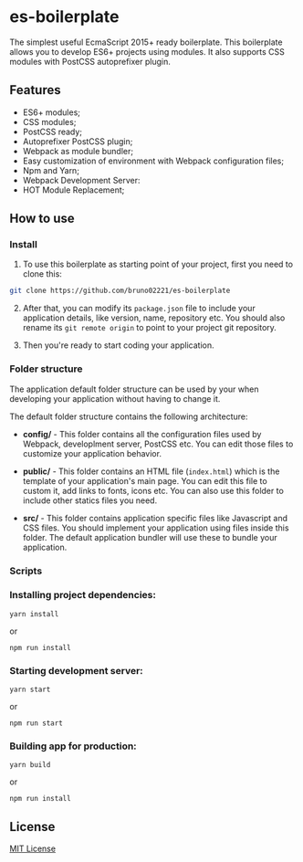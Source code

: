 # es-boilerplate

The simplest useful EcmaScript 2015+ ready boilerplate. This boilerplate allows you to develop ES6+ projects using modules. It also supports CSS modules with PostCSS autoprefixer plugin.

## Features

* ES6+ modules;
* CSS modules;
* PostCSS ready;
* Autoprefixer PostCSS plugin;
* Webpack as module bundler;
* Easy customization of environment with Webpack configuration files;
* Npm and Yarn;
* Webpack Development Server:
* HOT Module Replacement;

## How to use


### Install

1. To use this boilerplate as starting point of your project, first you need to clone this:

 ```sh
 git clone https://github.com/bruno02221/es-boilerplate
 ```

2. After that, you can modify its `package.json` file to include your application details, like version, name, repository etc. You should also rename its `git remote origin` to point to your project git repository.

3. Then you're ready to start coding your application.


### Folder structure

The application default folder structure can be used by your when developing your application without having to change it.

The default folder structure contains the following architecture:

* **config/** - This folder contains all the configuration files used by Webpack, developlment server, PostCSS etc. You can edit those files to customize your application behavior.

* **public/** - This folder contains an HTML file (`index.html`) which is the template of your application's main page. You can edit this file to custom it, add links to fonts, icons etc. You can also use this folder to include other statics files you need.

* **src/** - This folder contains application specific files like Javascript and CSS files. You should implement your application using files inside this folder. The default application bundler will use these to bundle your application.


### Scripts

### Installing project dependencies:

    yarn install

or

    npm run install


### Starting development server:

    yarn start

or

    npm run start


### Building app for production:

    yarn build

or

    npm run install


## License

[MIT License](https://opensource.org/licenses/MIT)
